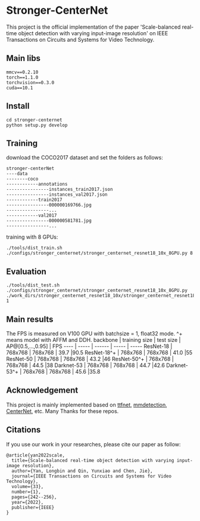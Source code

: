 # Stronger-CenterNet
This project is the official implementation of the paper 'Scale-balanced real-time object detection with varying input-image resolution' on IEEE Transactions on Circuits and Systems for Video Technology.
## Main libs
```
mmcv==0.2.10
torch==1.1.0
torchvision==0.3.0
cuda==10.1
```
## Install
```
cd stronger-centernet
python setup.py develop
```
## Training

download the COCO2017 dataset and set the folders as follows:
```
stronger-centerNet
----data
--------coco
------------annotations
----------------instances_train2017.json
----------------instances_val2017.json
------------train2017
----------------000000169766.jpg
----------------...
------------val2017
----------------000000581781.jpg
----------------...
```
training with 8 GPUs:
```
./tools/dist_train.sh ./configs/stronger_centernet/stronger_centernet_resnet18_10x_8GPU.py 8
```
## Evaluation
```
./tools/dist_test.sh ./configs/stronger_centernet/stronger_centernet_resnet18_10x_8GPU.py ./work_dirs/stronger_centernet_resnet18_10x/stronger_centernet_resnet18_10x_c4518ea4.pth 1
```
## Main results
The FPS is measured on V100 GPU with batchsize = 1, float32 mode. ^+ means model with AFFM and DDH.
backbone  | training size  | test size | AP@[0.5,...,0.95] | FPS 
 ---- | ----- | ------  | ----- | -----
ResNet-18  | 768x768 | 768x768 | 39.7 |90.5
ResNet-18^+  | 768x768 | 768x768 | 41.0 |55
ResNet-50  | 768x768 | 768x768 | 43.2 |46
ResNet-50^+  | 768x768 | 768x768 | 44.5 |38
Darknet-53  | 768x768 | 768x768 | 44.7 |42.6
Darknet-53^+  | 768x768 | 768x768 | 45.6 |35.8
## Acknowledgement
This project is mainly implemented based on [ttfnet](https://github.com/ZJULearning/ttfnet), [mmdetection](https://github.com/open-mmlab/mmdetection), [CenterNet](https://github.com/xingyizhou/CenterNet), etc. Many Thanks for these repos.
## Citations
If you use our work in your researches, please cite our paper as follow:
```
@article{yan2022scale,
  title={Scale-balanced real-time object detection with varying input-image resolution},
  author={Yan, Longbin and Qin, Yunxiao and Chen, Jie},
  journal={IEEE Transactions on Circuits and Systems for Video Technology},
  volume={33},
  number={1},
  pages={242--256},
  year={2022},
  publisher={IEEE}
}
```
